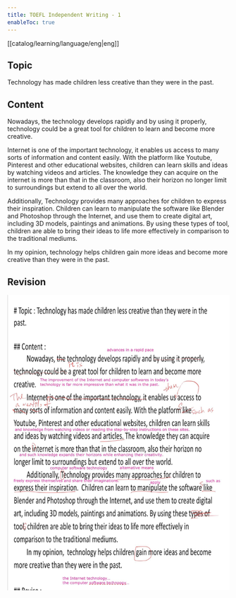 ```yaml
---
title: TOEFL Independent Writing - 1
enableToc: true
---
```

[[catalog/learning/language/eng|eng]]

## Topic
Technology has made children less creative than they were in the past. 

## Content
Nowadays, the technology develops rapidly and by using it properly, technology could be a great tool for children to learn and become more creative.  

Internet is one of the important technology, it enables us access to many sorts of information and content easily. With the platform like Youtube, Pinterest and other educational websites, children can learn skills and ideas by watching videos and articles. The knowledge they can acquire on the internet is more than that in the classroom, also their horizon no longer limit to surroundings but extend to all over the world. 

Additionally, Technology provides many approaches for children to express their inspiration.  Children can learn to manipulate the software like Blender and Photoshop through the Internet, and use them to create digital art, including 3D models, paintings and animations. By using these types of tool, children are able to bring their ideas to life more effectively in comparison to the traditional mediums.  

In my opinion,  technology helps children gain more ideas and become more creative than they were in the past. 

## Revision
![](images/english/TOEFL_Independent_Writing_1_a.jpg)
